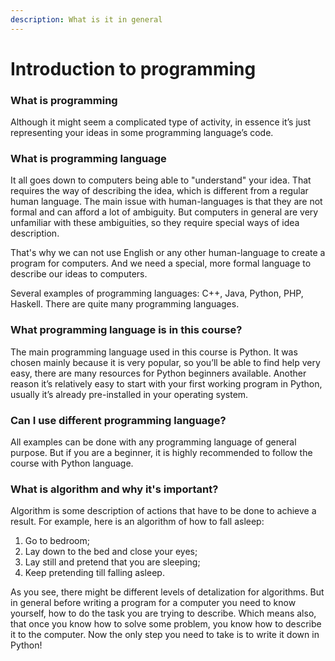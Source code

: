 ```yaml
---
description: What is it in general
---
```


# Introduction to programming

### What is programming

Although it might seem a complicated type of activity, in essence it’s just representing your ideas in some programming language’s code.

### What is programming language

It all goes down to computers being able to "understand" your idea. That requires the way of describing the idea, which is different from a regular human language. The main issue with human-languages is that they are not formal and can afford a lot of ambiguity. But computers in general are very unfamiliar with these ambiguities, so they require special ways of idea description.

That's why we can not use English or any other human-language to create a program for computers. And we need a special, more formal language to describe our ideas to computers.

Several examples of programming languages: C++, Java, Python, PHP, Haskell. There are quite many programming languages.

### What programming language is in this course?

The main programming language used in this course is Python. It was chosen mainly because it is very popular, so you’ll be able to find help very easy, there are many resources for Python beginners available. Another reason it’s relatively easy to start with your first working program in Python, usually it’s already pre-installed in your operating system.

### Can I use different programming language?

All examples can be done with any programming language of general purpose. But if you are a beginner, it is highly recommended to follow the course with Python language.

### What is algorithm and why it's important?

Algorithm is some description of actions that have to be done to achieve a result. For example, here is an algorithm of how to fall asleep:

1. Go to bedroom;
2. Lay down to the bed and close your eyes;
3. Lay still and pretend that you are sleeping;
4. Keep pretending till falling asleep.

As you see, there might be different levels of detalization for algorithms. But in general before writing a program for a computer you need to know yourself, how to do the task you are trying to describe. Which means also, that once you know how to solve some problem, you know how to describe it to the computer. Now the only step you need to take is to write it down in Python!


